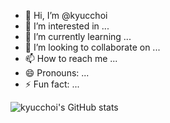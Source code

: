 - 👋 Hi, I’m @kyucchoi
- 👀 I’m interested in ...
- 🌱 I’m currently learning ...
- 💞️ I’m looking to collaborate on ...
- 📫 How to reach me ...
- 😄 Pronouns: ...
- ⚡ Fun fact: ...

![kyucchoi's GitHub stats](https://github-readme-stats.vercel.app/api?username=kyucchoi&show_icons=true&theme=midnight-purple)
